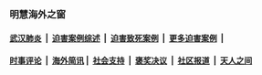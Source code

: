 
### 明慧海外之窗

####  [武汉肺炎](indexes/365.md?t=01131700) &nbsp;|&nbsp;  [迫害案例综述](indexes/328.md?t=01131700) &nbsp;|&nbsp; [迫害致死案例](indexes/277.md?t=01131700)  &nbsp;|&nbsp; [更多迫害案例](indexes/81.md?t=01131700)  &nbsp;|&nbsp; 
####  [时事评论](indexes/251.md?t=01131700) &nbsp;|&nbsp; [海外简讯](indexes/245.md?t=01131700)&nbsp;|&nbsp;  [社会支持](indexes/140.md?t=01131700) &nbsp;|&nbsp; [褒奖决议](indexes/282.md?t=01131700) &nbsp;|&nbsp; [社区报道](indexes/91.md?t=01131700)  &nbsp;|&nbsp; [天人之间](indexes/78.md?t=01131700) 

